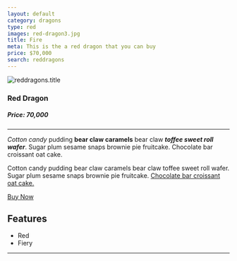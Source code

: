 ```yaml
---
layout: default
category: dragons
type: red
images: red-dragon3.jpg
title: Fire
meta: This is the a red dragon that you can buy
price: $70,000
search: reddragons
---
```


<img class="img-flex individual" src="{{site.baseurl}}/images/red-dragon3.jpg" alt="reddragons.title">

### Red Dragon
##### Price: 70,000

<hr>

*Cotton candy* pudding **bear claw caramels** bear claw ***toffee sweet roll wafer***. Sugar plum sesame snaps brownie pie fruitcake. Chocolate bar croissant oat cake.

Cotton candy pudding bear claw caramels bear claw toffee sweet roll wafer. Sugar plum sesame snaps brownie pie fruitcake. [Chocolate bar croissant oat cake.]()

<a class="btn2" href="{{site.baseurl}}/cart/"> Buy Now</a>

## Features

- Red
- Fiery

<hr>
